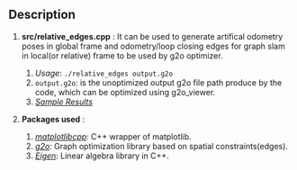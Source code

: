 ## Description ##

1. **src/relative_edges.cpp** : It can be used to generate artifical odometry poses in global frame and odometry/loop closing edges for graph slam in local(or relative) frame to be used by g2o optimizer. 
	1. *Usage*: `./relative_edges output.g2o`
	2. `output.g2o`: is the unoptimized output g2o file path produce by the code, which can be optimized using g2o_viewer.
	3. *[Sample Results](https://docs.google.com/document/d/184T_EzZ0WNf-sPdoBy972vT6ftdLsvyvUiQUbh6G6yE/edit)*

2. **Packages used** : 
	1. *[matplotlibcpp](https://github.com/lava/matplotlib-cpp)*: C++ wrapper of matplotlib.
	2. *[g2o](https://github.com/RainerKuemmerle/g2o)*: Graph optimization library based on spatial constraints(edges).
	3. *[Eigen](https://eigen.tuxfamily.org/dox/GettingStarted.html)*: Linear algebra library in C++.